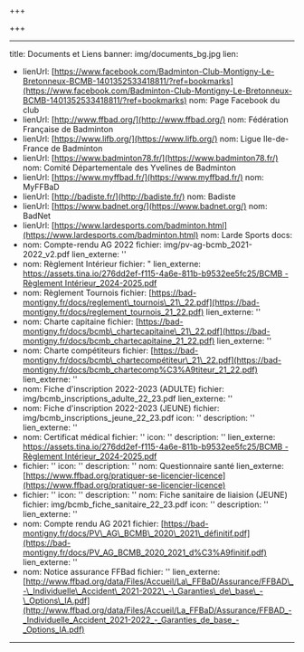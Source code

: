 +++

+++

***

title: Documents et Liens
banner: img/documents\_bg.jpg
lien:

* lienUrl: [https://www.facebook.com/Badminton-Club-Montigny-Le-Bretonneux-BCMB-1401352533418811/?ref=bookmarks](https://www.facebook.com/Badminton-Club-Montigny-Le-Bretonneux-BCMB-1401352533418811/?ref=bookmarks)
  nom: Page Facebook du club
* lienUrl: [http://www.ffbad.org/](http://www.ffbad.org/)
  nom: Fédération Française de Badminton
* lienUrl: [https://www.lifb.org/](https://www.lifb.org/)
  nom: Ligue Ile-de-France de Badminton
* lienUrl: [https://www.badminton78.fr/](https://www.badminton78.fr/)
  nom: Comité Départementale des Yvelines de Badminton
* lienUrl: [https://www.myffbad.fr/](https://www.myffbad.fr/)
  nom: MyFFBaD
* lienUrl: [http://badiste.fr/](http://badiste.fr/)
  nom: Badiste
* lienUrl: [https://www.badnet.org/](https://www.badnet.org/)
  nom: BadNet
* lienUrl: [https://www.lardesports.com/badminton.html](https://www.lardesports.com/badminton.html)
  nom: Larde Sports
  docs:
* nom: Compte-rendu AG 2022
  fichier: img/pv-ag-bcmb\_2021-2022\_v2.pdf
  lien\_externe: ''
* nom: Règlement Intérieur
  fichier: "
  lien\_externe: [https://assets.tina.io/276dd2ef-f115-4a6e-811b-b9532ee5fc25/BCMB - Règlement Intérieur\_2024-2025.pdf](https://bad-montigny.fr/docs/bcmb_reglementinterieur_21_22.pdf)
* nom: Règlement Tournois
  fichier: [https://bad-montigny.fr/docs/reglement\_tournois\_21\_22.pdf](https://bad-montigny.fr/docs/reglement_tournois_21_22.pdf)
  lien\_externe: ''
* nom: Charte capitaine
  fichier: [https://bad-montigny.fr/docs/bcmb\_chartecapitaine\_21\_22.pdf](https://bad-montigny.fr/docs/bcmb_chartecapitaine_21_22.pdf)
  lien\_externe: ''
* nom: Charte compétiteurs
  fichier: [https://bad-montigny.fr/docs/bcmb\_chartecompétiteur\_21\_22.pdf](https://bad-montigny.fr/docs/bcmb_chartecomp%C3%A9titeur_21_22.pdf)
  lien\_externe: ''
* nom: Fiche d'inscription 2022-2023 (ADULTE)
  fichier: img/bcmb\_inscriptions\_adulte\_22\_23.pdf
  lien\_externe: ''
* nom: Fiche d'inscription 2022-2023 (JEUNE)
  fichier: img/bcmb\_inscriptions\_jeune\_22\_23.pdf
  icon: ''
  description: ''
  lien\_externe: ''
* nom: Certificat médical
  fichier: ''
  icon: ''
  description: ''
  lien\_externe: [https://assets.tina.io/276dd2ef-f115-4a6e-811b-b9532ee5fc25/BCMB - Règlement Intérieur\_2024-2025.pdf](https://echange.ffbad.org/index.php/s/nMxERAsff788dm6#pdfviewer)
* fichier: ''
  icon: ''
  description: ''
  nom: Questionnaire santé 
  lien\_externe: [https://www.ffbad.org/pratiquer-se-licencier-licence](https://www.ffbad.org/pratiquer-se-licencier-licence)
* fichier: ''
  icon: ''
  description: ''
  nom: Fiche sanitaire de liaision (JEUNE)
  fichier: img/bcmb\_fiche\_sanitaire\_22\_23.pdf
  icon: ''
  description: ''
  lien\_externe: ''
* nom: Compte rendu AG 2021
  fichier: [https://bad-montigny.fr/docs/PV\_AG\_BCMB\_2020\_2021\_définitif.pdf](https://bad-montigny.fr/docs/PV_AG_BCMB_2020_2021_d%C3%A9finitif.pdf)
  lien\_externe: ''
* nom: Notice assurance FFBad
  fichier: ''
  lien\_externe: [http://www.ffbad.org/data/Files/Accueil/La\_FFBaD/Assurance/FFBAD\_-\_Individuelle\_Accident\_2021-2022\_-\_Garanties\_de\_base\_-\_Options\_IA.pdf](http://www.ffbad.org/data/Files/Accueil/La_FFBaD/Assurance/FFBAD_-_Individuelle_Accident_2021-2022_-_Garanties_de_base_-_Options_IA.pdf)

***
